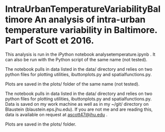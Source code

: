 # IntraUrbanTemperatureVariabilityBaltimore An analysis of intra-urban temperature variability in Baltimore. Part of Scott et 2016.  
This analysis is run in the iPython notebook analysetemperature.ipynb . It can also be run with the Python script of the same name (not tested). 

The notebook pulls in data listed in the data/ directory and relies on two python files for plotting utilities, ibuttonplots.py and spatialfunctions.py. 

Plots are saved in the plots/ folder of the same name (not tested). 

The notebook pulls in data listed in the data/ directory and relies on two python files for plotting utilities, ibuttonplots.py and spatialfunctions.py. Data is saved on my work machine as well as in my ~/git/ directory on Blaustein (blaustein.eps.jhu.edu). If you are not me and are reading this, data is available on request at ascott47@jhu.edu . 

Plots are saved in the plots/ folder.  

